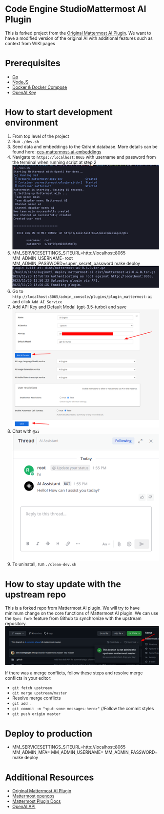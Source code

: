 # Code Engine StudioMattermost AI Plugin

This is forked project from the [Original Mattermost AI Plugin](https://github.com/mattermost/mattermost-plugin-ai). We want to have a modified version of the original AI with additional features such as context from WIKI pages

# Prerequisites

-   [Go](https://go.dev/doc/install)
-   [NodeJS](https://nodejs.org/en/)
-   [Docker & Docker Compose](https://docs.docker.com/get-docker/)
-   [OpenAI Key](https://platform.openai.com/api-keys)

# How to start development environment

1. From top level of the project
2. Run `./dev.sh`
3. Seed data and embeddings to the Qdrant database. More details can be found here: [ces-mattermost-ai-embeddings](https://github.com/Code-Engine-Studio/ces-mattermost-ai-embeddings)
4. Navigate to `https://localhost:8065` with username and password from the terminal when running script at step 2
   ![Run dev script](docs/dev_sh.png)
5. MM_SERVICESETTINGS_SITEURL=http://localhost:8065 MM_ADMIN_USERNAME=root MM_ADMIN_PASSWORD=super_secret_password make deploy
   ![Make Deploy](docs/make_deploy.png)
6. Go to `http://localhost:8065/admin_console/plugins/plugin_mattermost-ai` and click `Add AI Service`
7. Add API Key and Default Modal (gpt-3.5-turbo) and save
   ![Open AI Config](docs/open_ai_config.png)
8. Chat with `@ai` \
   ![AI Chat](docs/ai_chat.png)
9. To uninstall, run `./clean-dev.sh`

# How to stay update with the upstream repo

This is a forked repo from Mattermost AI plugin. We will try to have minimum change on the core functions of Mattermost AI plugin. We can use the `Sync fork` feature from Github to synchronize with the upstream repository. \
![Sync Fork](docs/sync_fork.png)

If there was a merge conflicts, follow these steps and resolve merge conflicts in your editor:

-   `git fetch upstream`
-   `git merge upstream/master`
-   Resolve merge conflicts
-   `git add .`
-   `git commit -m "<put-some-messages-here>"` //Follow the commit styles
-   `git push origin master`

# Deploy to production
- MM_SERVICESETTINGS_SITEURL=http://localhost:8065 MM_ADMIN_MFA=<mfa-token> MM_ADMIN_USERNAME=<admin-username> MM_ADMIN_PASSWORD=<admin-password> make deploy

# Additional Resources

-   [Original Mattermost AI Plugin](https://github.com/mattermost/mattermost-plugin-ai)
-   [Mattermost openops](https://github.com/mattermost/openops)
-   [Mattermost Plugin Docs](https://developers.mattermost.com/integrate/plugins/)
-   [OpenAI API](https://platform.openai.com/docs/overview)
